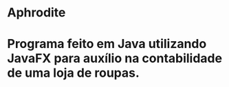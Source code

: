 # Aphrodite
# Programa feito em Java utilizando JavaFX para auxílio na contabilidade de uma loja de roupas.

